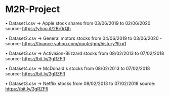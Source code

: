 # M2R-Project

• Dataset1.csv -> Apple stock shares from 03/06/2019 to 02/06/2020 source: https://yhoo.it/2Br0rQh

• Dataset2.csv ->  General motors stocks from 04/06/2019 to 03/06/2020 - source: https://finance.yahoo.com/quote/gm/history?ltr=1

• Dataset3.csv -> Activision-Blizzard stocks from 08/02/2013 to 07/02/2018 source: https://bit.ly/3gRZFfl

• Dataset4.csv -> McDonald's stocks from 08/02/2013 to 07/02/2018 source: https://bit.ly/3gRZFfl

• Dataset3.csv -> Netflix stocks from 08/02/2013 to 07/02/2018 source: https://bit.ly/3gRZFfl
